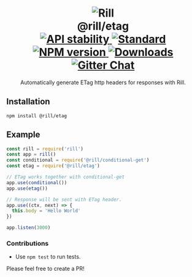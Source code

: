 <h1 align="center">
  <!-- Logo -->
  <img src="https://raw.githubusercontent.com/rill-js/rill/master/Rill-Icon.jpg" alt="Rill"/>
  <br/>
  @rill/etag
	<br/>

  <!-- Stability -->
  <a href="https://nodejs.org/api/documentation.html#documentation_stability_index">
    <img src="https://img.shields.io/badge/stability-stable-brightgreen.svg?style=flat-square" alt="API stability"/>
  </a>
  <!-- Standard -->
  <a href="https://github.com/feross/standard">
    <img src="https://img.shields.io/badge/code%20style-standard-brightgreen.svg?style=flat-square" alt="Standard"/>
  </a>
  <!-- NPM version -->
  <a href="https://npmjs.org/package/@rill/etag">
    <img src="https://img.shields.io/npm/v/@rill/etag.svg?style=flat-square" alt="NPM version"/>
  </a>
  <!-- Downloads -->
  <a href="https://npmjs.org/package/@rill/etag">
    <img src="https://img.shields.io/npm/dm/@rill/etag.svg?style=flat-square" alt="Downloads"/>
  </a>
  <!-- Gitter Chat -->
  <a href="https://gitter.im/rill-js/rill">
    <img src="https://img.shields.io/gitter/room/rill-js/rill.svg?style=flat-square" alt="Gitter Chat"/>
  </a>
</h1>

<div align="center">
  Automatically generate ETag http headers for responses with Rill.
</div>

## Installation

```console
npm install @rill/etag
```

## Example

```js
const rill = require('rill')
const app = rill()
const conditional = require('@rill/conditional-get')
const etag = require('@rill/etag')

// ETag works together with conditional-get
app.use(conditional())
app.use(etag())

// Response will be sent with ETag header.
app.use((ctx, next) => {
  this.body = 'Hello World'
})

app.listen(3000)
```

### Contributions

* Use `npm test` to run tests.

Please feel free to create a PR!
